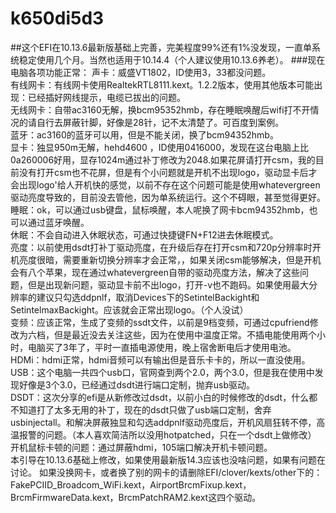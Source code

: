 # k650di5d3
##这个EFI在10.13.6最新版基础上完善，完美程度99%还有1%没发现，一直单系统稳定使用几个月。当然也适用于10.14.4（个人建议使用10.13.6养老）。
###现在电脑各项功能正常：
声卡：威盛VT1802，ID使用3，33都没问题。  
有线网卡：有线网卡使用RealtekRTL8111.kext。1.2.2版本，使用其他版本可能出现：已经插好网线提示，电缆已拔出的问题。  
无线网卡：自带ac3160无解，换bcm95352hmb，存在睡眠唤醒后wifi打不开情况的请自行去屏蔽针脚，好像是28针，记不太清楚了。可百度到案例。  
蓝牙：ac3160的蓝牙可以用，但是不能关闭，换了bcm94352hmb。  
显卡：独显950m无解，hehd4600 ，ID使用0416000，发现在这台电脑上比0a260006好用，显存1024m通过补丁修改为2048.如果花屏请打开csm，我的目前没有打开csm也不花屏，但是有个小问题就是开机不出现logo，驱动显卡后才会出现logo'给人开机快的感觉，以前不存在这个问题可能是使用whatevergreen驱动亮度导致的，目前没去管他，因为单系统运行。这个不碍眼，甚至觉得更好。  
睡眠：ok，可以通过usb键盘，鼠标唤醒，本人呢换了网卡bcm94352hmb，也可以通过蓝牙唤醒。  
休眠：不会自动进入休眠状态，可通过快捷键FN+F12进去休眠模式。  
亮度：以前使用dsdt打补丁驱动亮度，在升级后存在打开csm和720p分辨率时开机亮度很暗，需要重新切换分辨率才会正常，，如果关闭csm能够解决，但是开机会有八个苹果，现在通过whatevergreen自带的驱动亮度方法，解决了这些问题，但是出现新问题，驱动显卡前不出logo，打开-v也不跑码。如果使用最大分辨率的建议只勾选ddpnlf，取消Devices下的SetintelBackight和SetintelmaxBackight。应该就会正常出现logo。（个人没试）  
变频：应该正常，生成了变频的ssdt文件，以前是9档变频，可通过cpufriend修改为六档，但是最近没去关注这些，因为在使用中温度正常。不插电能使用两个小时，电脑买了3年了，平时一直插电源使用，晚上宿舍断电后才使用电池。  
HDMi：hdmi正常，hdmi音频可以有输出但是音乐卡卡的，所以一直没使用。  
USB：这个电脑一共四个usb口，官网查到两个2.0，两个3.0，但是我在使用中发现好像是3个3.0，已经通过dsdt进行端口定制，抛弃usb驱动。  
DSDT：这次分享的efi是从新修改过dsdt，以前小白的时候修改的dsdt，什么都不知道打了太多无用的补丁，现在的dsdt只做了usb端口定制，舍弃usbinjectall。和解决屏蔽独显和勾选addpnlf驱动亮度后，开机风扇狂转不停，高温报警的问题。（本人喜欢简洁所以没用hotpatched，只在一个dsdt上做修改）  
开机鼠标卡顿的问题：通过屏蔽hdmi，105端口解决开机卡顿问题。  
本引导在10.13.6基础上修改，如果使用最新版14.3应该也没啥问题，如果有问题在讨论。
如果没换网卡，或者换了别的网卡的请删除EFI/clover/kexts/other下的：FakePCIID_Broadcom_WiFi.kext，AirportBrcmFixup.kext，BrcmFirmwareData.kext，BrcmPatchRAM2.kext这四个驱动。  

